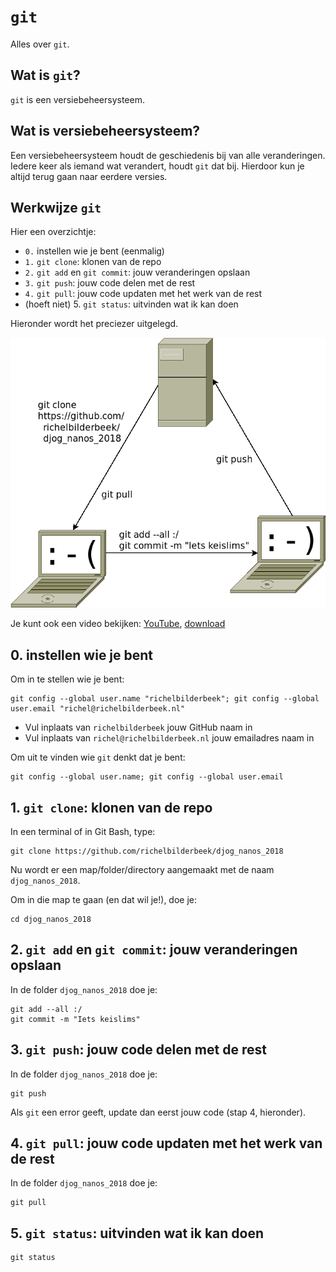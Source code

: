 # `git`

Alles over `git`.

## Wat is `git`?

`git` is een versiebeheersysteem.

## Wat is versiebeheersysteem?

Een versiebeheersysteem houdt de geschiedenis bij van alle veranderingen.
Iedere keer als iemand wat verandert, houdt `git` dat bij.
Hierdoor kun je altijd terug gaan naar eerdere versies.

## Werkwijze `git`

Hier een overzichtje:

 * `0.` instellen wie je bent (eenmalig)
 * `1.` `git clone`: klonen van de repo
 * `2.` `git add` en `git commit`: jouw veranderingen opslaan
 * `3.` `git push`: jouw code delen met de rest
 * `4.` `git pull`: jouw code updaten met het werk van de rest
 * (hoeft niet) 5. `git status`: uitvinden wat ik kan doen

Hieronder wordt het preciezer uitgelegd.

![Werkwijze git](git.png)

Je kunt ook een video bekijken: [YouTube](https://youtu.be/lzIYHH5JbmM), [download](http://richelbilderbeek.nl/git_voor_jonge_tieners.ogv)

## 0. instellen wie je bent

Om in te stellen wie je bent:

```
git config --global user.name "richelbilderbeek"; git config --global user.email "richel@richelbilderbeek.nl"
```

 * Vul inplaats van `richelbilderbeek` jouw GitHub naam in
 * Vul inplaats van `richel@richelbilderbeek.nl` jouw emailadres naam in

Om uit te vinden wie `git` denkt dat je bent:

```
git config --global user.name; git config --global user.email
```

## 1. `git clone`: klonen van de repo

In een terminal of in Git Bash, type:

```
git clone https://github.com/richelbilderbeek/djog_nanos_2018
```

Nu wordt er een map/folder/directory aangemaakt met de naam `djog_nanos_2018`.

Om in die map te gaan (en dat wil je!), doe je:

```
cd djog_nanos_2018
```


## 2. `git add` en `git commit`: jouw veranderingen opslaan

In de folder `djog_nanos_2018` doe je:

```
git add --all :/
git commit -m "Iets keislims"
```

## 3. `git push`: jouw code delen met de rest

In de folder `djog_nanos_2018` doe je:

```
git push
```

Als `git` een error geeft, update dan eerst jouw code (stap 4, hieronder).

## 4. `git pull`: jouw code updaten met het werk van de rest

In de folder `djog_nanos_2018` doe je:

```
git pull
```

## 5. `git status`: uitvinden wat ik kan doen

```
git status
```

